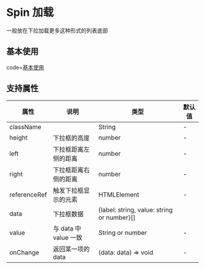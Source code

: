 # Spin 加载

一般放在下拉加载更多这种形式的列表底部

## 基本使用

code=[基本使用](select)

## 支持属性

| 属性         | 说明                  | 类型                                       | 默认值 |
| ------------ | --------------------- | ------------------------------------------ | ------ |
| className    |                       | String                                     | -      |
| height       | 下拉框的高度          | number                                     | -      |
| left         | 下拉框距离左侧的距离  | number                                     | -      |
| right        | 下拉框距离右侧的距离  | number                                     | -      |
| referenceRef | 触发下拉框显示的元素  | HTMLElement                                | -      |
| data         | 下拉框数据            | {label: string, value: string or number}[] |        | - |
| value        | 与 data 中 value 一致 | String or number                           | -      |
| onChange     | 返回某一项的 data     | (data: data) => void                       | -      |
